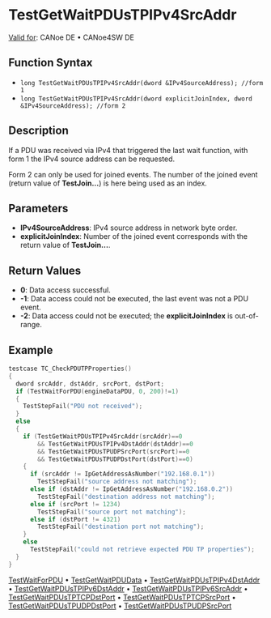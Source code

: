 # TestGetWaitPDUsTPIPv4SrcAddr

[Valid for](../../../Shared/FeatureAvailability.md): CANoe DE • CANoe4SW DE

## Function Syntax

- `long TestGetWaitPDUsTPIPv4SrcAddr(dword &IPv4SourceAddress); //form 1`
- `long TestGetWaitPDUsTPIPv4SrcAddr(dword explicitJoinIndex, dword &IPv4SourceAddress); //form 2`

## Description

If a PDU was received via IPv4 that triggered the last wait function, with form 1 the IPv4 source address can be requested.

Form 2 can only be used for joined events. The number of the joined event (return value of **TestJoin...**) is here being used as an index.

## Parameters

- **IPv4SourceAddress**: IPv4 source address in network byte order.
- **explicitJoinIndex**: Number of the joined event corresponds with the return value of **TestJoin...**.

## Return Values

- **0**: Data access successful.
- **-1**: Data access could not be executed, the last event was not a PDU event.
- **-2**: Data access could not be executed; the **explicitJoinIndex** is out-of-range.

## Example

```c
testcase TC_CheckPDUTPProperties()
{
  dword srcAddr, dstAddr, srcPort, dstPort;
  if (TestWaitForPDU(engineDataPDU, 0, 200)!=1)
  {
    TestStepFail("PDU not received");
  }
  else
  {
    if (TestGetWaitPDUsTPIPv4SrcAddr(srcAddr)==0
        && TestGetWaitPDUsTPIPv4DstAddr(dstAddr)==0
        && TestGetWaitPDUsTPUDPSrcPort(srcPort)==0
        && TestGetWaitPDUsTPUDPDstPort(dstPort)==0)
    {
      if (srcAddr != IpGetAddressAsNumber("192.168.0.1"))
        TestStepFail("source address not matching");
      else if (dstAddr != IpGetAddressAsNumber("192.168.0.2"))
        TestStepFail("destination address not matching");
      else if (srcPort != 1234)
        TestStepFail("source port not matching");
      else if (dstPort != 4321)
        TestStepFail("destination port not matching");
    }
    else
      TestStepFail("could not retrieve expected PDU TP properties");
  }
}
```

[TestWaitForPDU](CAPLfunctionTestWaitForPDU.md) • [TestGetWaitPDUData](CAPLfunctionTestGetWaitPDUData.md) • [TestGetWaitPDUsTPIPv4DstAddr](CAPLfunctionTestGetWaitPDUsTPIPv4DstAddr.md) • [TestGetWaitPDUsTPIPv6DstAddr](CAPLfunctionTestGetWaitPDUsTPIPv6DstAddr.md) • [TestGetWaitPDUsTPIPv6SrcAddr](CAPLfunctionTestGetWaitPDUsTPIPv6SrcAddr.md) • [TestGetWaitPDUsTPTCPDstPort](CAPLfunctionTestGetWaitPDUsTPTCPDstPort.md) • [TestGetWaitPDUsTPTCPSrcPort](CAPLfunctionTestGetWaitPDUsTPTCPSrcPort.md) • [TestGetWaitPDUsTPUDPDstPort](CAPLfunctionTestGetWaitPDUsTPUDPDstPort.md) • [TestGetWaitPDUsTPUDPSrcPort](CAPLfunctionTestGetWaitPDUsTPUDPSrcPort.md)
